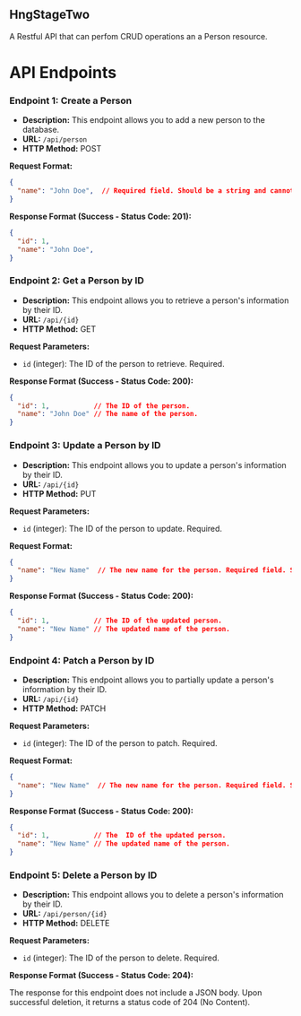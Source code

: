 ## HngStageTwo
A Restful API that can perfom CRUD operations an a Person resource.

# API Endpoints

### Endpoint 1: Create a Person

- **Description:** This endpoint allows you to add a new person to the database.
- **URL:** `/api/person`
- **HTTP Method:** POST

**Request Format:**
```json
{
  "name": "John Doe",  // Required field. Should be a string and cannot be blank.
}
```

**Response Format (Success - Status Code: 201):**

```json
{
  "id": 1,
  "name": "John Doe",
}
```


### Endpoint 2: Get a Person by ID

- **Description:** This endpoint allows you to retrieve a person's information by their ID.
- **URL:** `/api/{id}`
- **HTTP Method:** GET

**Request Parameters:**

- `id` (integer): The ID of the person to retrieve. Required.

**Response Format (Success - Status Code: 200):**

```json
{
  "id": 1,           // The ID of the person.
  "name": "John Doe" // The name of the person.
}
```


### Endpoint 3: Update a Person by ID

- **Description:** This endpoint allows you to update a person's information by their ID.
- **URL:** `/api/{id}`
- **HTTP Method:** PUT

**Request Parameters:**

- `id` (integer): The ID of the person to update. Required.
  
**Request Format:**

```json
{
  "name": "New Name"  // The new name for the person. Required field. Should be a string and cannot be blank.
}
```
**Response Format (Success - Status Code: 200):**

```json
{
  "id": 1,           // The ID of the updated person.
  "name": "New Name" // The updated name of the person.
}
```



### Endpoint 4: Patch a Person by ID

- **Description:** This endpoint allows you to partially update a person's information by their ID.
- **URL:** `/api/{id}`
- **HTTP Method:** PATCH

**Request Parameters:**

- `id` (integer): The ID of the person to patch. Required.
  
**Request Format:**

```json
{
  "name": "New Name"  // The new name for the person. Required field. Should be a string and cannot be blank.
}
```
**Response Format (Success - Status Code: 200):**

```json
{
  "id": 1,           // The  ID of the updated person.
  "name": "New Name" // The updated name of the person.
}
```

### Endpoint 5: Delete a Person by ID

- **Description:** This endpoint allows you to delete a person's information by their ID.
- **URL:** `/api/person/{id}`
- **HTTP Method:** DELETE

**Request Parameters:**

- `id` (integer): The ID of the person to delete. Required.

**Response Format (Success - Status Code: 204):**

The response for this endpoint does not include a JSON body. Upon successful deletion, it returns a status code of 204 (No Content).
